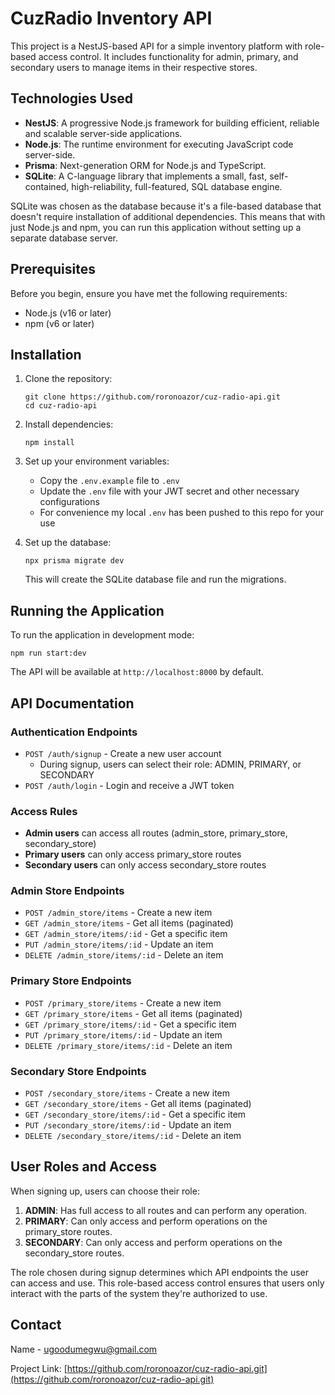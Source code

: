 # CuzRadio Inventory API

This project is a NestJS-based API for a simple inventory platform with role-based access control. It includes functionality for admin, primary, and secondary users to manage items in their respective stores.

## Technologies Used

- **NestJS**: A progressive Node.js framework for building efficient, reliable and scalable server-side applications.
- **Node.js**: The runtime environment for executing JavaScript code server-side.
- **Prisma**: Next-generation ORM for Node.js and TypeScript.
- **SQLite**: A C-language library that implements a small, fast, self-contained, high-reliability, full-featured, SQL database engine.

SQLite was chosen as the database because it's a file-based database that doesn't require installation of additional dependencies. This means that with just Node.js and npm, you can run this application without setting up a separate database server.

## Prerequisites

Before you begin, ensure you have met the following requirements:

- Node.js (v16 or later)
- npm (v6 or later)

## Installation

1. Clone the repository:

   ```
   git clone https://github.com/roronoazor/cuz-radio-api.git
   cd cuz-radio-api
   ```

2. Install dependencies:

   ```
   npm install
   ```

3. Set up your environment variables:

   - Copy the `.env.example` file to `.env`
   - Update the `.env` file with your JWT secret and other necessary configurations
   - For convenience my local `.env` has been pushed to this repo for your use

4. Set up the database:
   ```
   npx prisma migrate dev
   ```
   This will create the SQLite database file and run the migrations.

## Running the Application

To run the application in development mode:

```
npm run start:dev
```

The API will be available at `http://localhost:8000` by default.

## API Documentation

### Authentication Endpoints

- `POST /auth/signup` - Create a new user account
  - During signup, users can select their role: ADMIN, PRIMARY, or SECONDARY
- `POST /auth/login` - Login and receive a JWT token

### Access Rules

- **Admin users** can access all routes (admin_store, primary_store, secondary_store)
- **Primary users** can only access primary_store routes
- **Secondary users** can only access secondary_store routes

### Admin Store Endpoints

- `POST /admin_store/items` - Create a new item
- `GET /admin_store/items` - Get all items (paginated)
- `GET /admin_store/items/:id` - Get a specific item
- `PUT /admin_store/items/:id` - Update an item
- `DELETE /admin_store/items/:id` - Delete an item

### Primary Store Endpoints

- `POST /primary_store/items` - Create a new item
- `GET /primary_store/items` - Get all items (paginated)
- `GET /primary_store/items/:id` - Get a specific item
- `PUT /primary_store/items/:id` - Update an item
- `DELETE /primary_store/items/:id` - Delete an item

### Secondary Store Endpoints

- `POST /secondary_store/items` - Create a new item
- `GET /secondary_store/items` - Get all items (paginated)
- `GET /secondary_store/items/:id` - Get a specific item
- `PUT /secondary_store/items/:id` - Update an item
- `DELETE /secondary_store/items/:id` - Delete an item

## User Roles and Access

When signing up, users can choose their role:

1. **ADMIN**: Has full access to all routes and can perform any operation.
2. **PRIMARY**: Can only access and perform operations on the primary_store routes.
3. **SECONDARY**: Can only access and perform operations on the secondary_store routes.

The role chosen during signup determines which API endpoints the user can access and use. This role-based access control ensures that users only interact with the parts of the system they're authorized to use.

## Contact

Name - ugoodumegwu@gmail.com

Project Link: [https://github.com/roronoazor/cuz-radio-api.git](https://github.com/roronoazor/cuz-radio-api.git)
